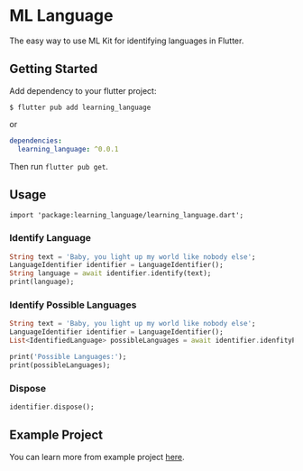 # ML Language

The easy way to use ML Kit for identifying languages in Flutter.

## Getting Started

Add dependency to your flutter project:

```
$ flutter pub add learning_language
```

or

```yaml
dependencies:
  learning_language: ^0.0.1
```

Then run `flutter pub get`.

## Usage

```
import 'package:learning_language/learning_language.dart';
```

### Identify Language

```dart
String text = 'Baby, you light up my world like nobody else';
LanguageIdentifier identifier = LanguageIdentifier();
String language = await identifier.identify(text);
print(language);
```

### Identify Possible Languages

```dart
String text = 'Baby, you light up my world like nobody else';
LanguageIdentifier identifier = LanguageIdentifier();
List<IdentifiedLanguage> possibleLanguages = await identifier.idenfityPossibleLanguages(text);

print('Possible Languages:');
print(possibleLanguages);
```

### Dispose

```dart
identifier.dispose();
```

## Example Project

You can learn more from example project [here](example).
